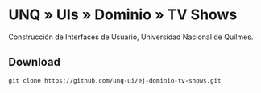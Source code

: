 # UNQ » UIs » Dominio » TV Shows

Construcción de Interfaces de Usuario, Universidad Nacional de Quilmes.

## Download

```
git clone https://github.com/unq-ui/ej-dominio-tv-shows.git
```
